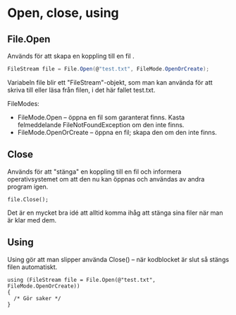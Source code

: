 # Open, close, using

## File.Open

Används för att skapa en koppling till en fil .

```csharp
FileStream file = File.Open(@"test.txt", FileMode.OpenOrCreate); 
```

Variabeln file blir ett "FileStream"-objekt, som man kan använda för att skriva till eller läsa från filen, i det här fallet test.txt.

FileModes:

* FileMode.Open – öppna en fil som garanterat finns. Kasta felmeddelande FileNotFoundException om den inte finns.
* FileMode.OpenOrCreate – öppna en fil; skapa den om den inte finns.

## Close

Används för att "stänga" en koppling till en fil och informera operativsystemet om att den nu kan öppnas och användas av andra program igen.

```
file.Close();
```

Det är en mycket bra idé att alltid komma ihåg att stänga sina filer när man är klar med dem.

## Using

Using gör att man slipper använda Close() – när kodblocket är slut så stängs filen automatiskt.

```
using (FileStream file = File.Open(@"test.txt", FileMode.OpenOrCreate))
{
  /* Gör saker */
}
```
